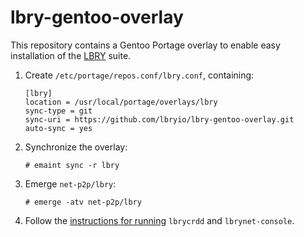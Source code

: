 # lbry-gentoo-overlay

This repository contains a Gentoo Portage overlay to enable easy installation of the [LBRY](http://lbry.io/) suite.

1.	Create `/etc/portage/repos.conf/lbry.conf`, containing:

		[lbry]
		location = /usr/local/portage/overlays/lbry
		sync-type = git
		sync-uri = https://github.com/lbryio/lbry-gentoo-overlay.git
		auto-sync = yes

1.	Synchronize the overlay:

		# emaint sync -r lbry

1.	Emerge `net-p2p/lbry`:

		# emerge -atv net-p2p/lbry

1.	Follow the [instructions for running](https://github.com/lbryio/lbry/blob/master/RUNNING.md#running-lbrycrd) `lbrycrdd` and `lbrynet-console`.
